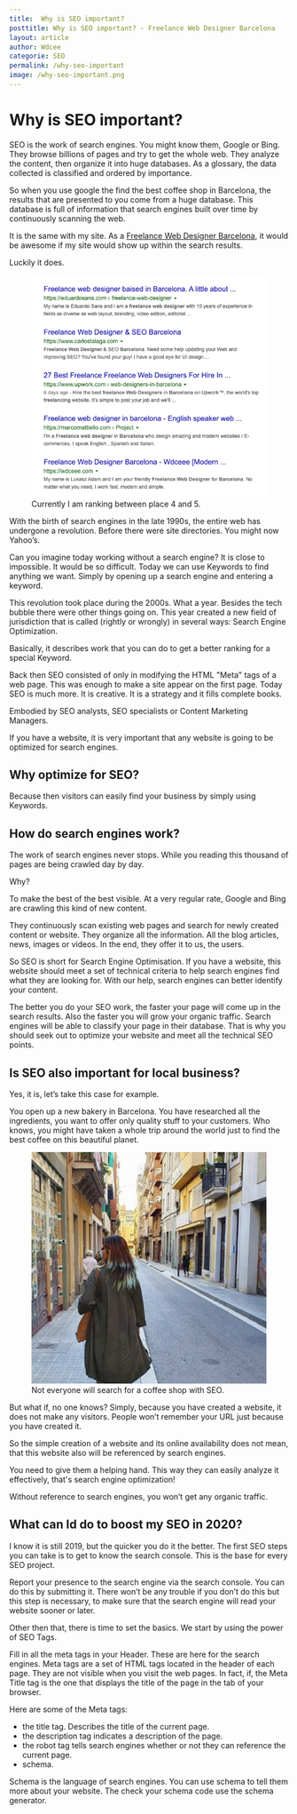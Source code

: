 ```yaml
---
title:  Why is SEO important?
posttitle: Why is SEO important? - Freelance Web Designer Barcelona
layout: article
author: Wdcee
categorie: SEO
permalink: /why-seo-important
image: /why-seo-important.png
---
```


<h1>Why is SEO important?</h1>

SEO is the work of search engines. You might know them, Google or Bing. They browse billions of pages and try to get the whole web. They analyze the content, then organize it into huge databases. As a glossary, the data collected is classified and ordered by importance.

So when you use google the find the best coffee shop in Barcelona, the results that are presented to you come from a huge database. This database is full of information that search engines built over time by continuously scanning the web.

It is the same with my site. As a <a href="/">Freelance Web Designer Barcelona</a>, it would be awesome if my site would show up within the search results.

Luckily it does.

<figure>
<img src="/freelance-web-designer-barcelona-ranking.png" alt="SEO Ranking for Freelance web designer barcelona">
<figcaption>Currently I am ranking between place 4 and 5.</figcaption>
</figure>


With the birth of search engines in the late 1990s, the entire web has undergone a revolution. Before there were site directories. You might now Yahoo’s.

Can you imagine today working without a search engine? It is close to impossible.
It would be so difficult. Today we can use Keywords to find anything we want. Simply by opening up a search engine and entering a keyword.

This revolution took place during the 2000s. What a year. Besides the tech bubble there were other things going on. This year created a new field of jurisdiction that is called (rightly or wrongly) in several ways: Search Engine Optimization.

Basically, it describes work that you can do to get a better ranking for a special Keyword.

Back then SEO consisted of only in modifying the HTML "Meta" tags of a web page. This was enough to make a site appear on the first page. Today SEO is much more. It is creative. It is a strategy and it fills complete books.

Embodied by SEO analysts, SEO specialists or Content Marketing Managers.

If you have a website, it is very important that any website is going to be optimized for search engines. 

<h2>Why optimize for SEO?</h2>

Because then visitors can easily find your business by simply using Keywords.

<h2>How do search engines work?</h2>

The work of search engines never stops. While you reading this thousand of pages are being crawled day by day. 

Why? 

To make the best of the best visible. At a very regular rate, Google and Bing are crawling this kind of new content.

They continuously scan existing web pages and search for newly created content or website. They organize all the information. All the blog articles, news, images or videos. In the end, they offer it to us, the users.

So SEO is short for Search Engine Optimisation. If you have a website, this website should meet a set of technical criteria to help search engines find what they are looking for. With our help, search engines can better identify your content. 

The better you do your SEO work, the faster your page will come up in the search results. Also the faster you will grow your organic traffic. Search engines will be able to classify your page in their database. That is why you should seek out to optimize your website and meet all the technical SEO points.

<h2>Is SEO also important for local business?</h2>
 
Yes, it is, let’s take this case for example.

You open up a new bakery in Barcelona. You have researched all the ingredients, you want to offer only quality stuff to your customers. Who knows, you might have taken a whole trip around the world just to find the best coffee on this beautiful planet.

<figure>
<img src="/carrer-de-pau-barcelona.png" alt="carrer de pau barcelona search for a cofee shop">
<figcaption>Not everyone will search for a coffee shop with SEO.</figcaption>
</figure>



But what if, no one knows? Simply, because you have created a website, it does not make any visitors. People won’t remember your URL just because you have created it.

So the simple creation of a website and its online availability does not mean, that this website also will be referenced by search engines. 

You need to give them a helping hand. This way they can easily analyze it effectively, that's search engine optimization!

Without reference to search engines, you won’t get any organic traffic.

<h2>What can Id do to boost my SEO in 2020?</h2>

I know it is still 2019, but the quicker you do it the better. The first SEO steps you can take is to get to know the search console. This is the base for every SEO project.

Report your presence to the search engine via the search console. You can do this by submitting it. There won’t be any trouble if you don’t do this but this step is necessary, to make sure that the search engine will read your website sooner or later.




Other then that, there is time to set the basics. We start by using the power of SEO Tags.

Fill in all the meta tags in your Header. These are here for the search engines.
Meta tags are a set of HTML tags located in the header of each page. They are not visible when you visit the web pages. In fact, if, the Meta Title tag is the one that displays the title of the page in the tab of your browser.

Here are some of the Meta tags:

<ul>
<li>the title tag. Describes the title of the current page.</li>
<li>the description tag indicates a description of the page.</li>
<li>the robot tag tells search engines whether or not they can reference the current page.</li>
<li>schema. </li>
</ul>

Schema is the language of search engines. You can use schema to tell them more about your website. The check your schema code use the schema generator.


